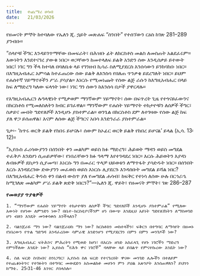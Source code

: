 ```yaml
---
title:  ተጨማሪ ሀሳብ
date:   21/03/2026
---
```


የዘመናት ምኞት ከተባለው የኤለን ጂ. ኋይት መጽሐፍ “ሰንበት” የተሰኘውን ርዕስ ከገጽ 281–289 ያንብቡ።

“ሰላዮቹ ችግር እንዳይገጥማቸው በመፍራት፣ በሕዝቡ ፊት ለክርስቶስ መልስ ለመስጠት አልደፈሩም። እውነትን እንደተናገረ ያውቁ ነበር። ወጋቸውን ከመተላለፍ ይልቅ አንድን ሰው እንዲሰቃይ ይተውት ነበር፤ ነገር ግን ችላ ከተባለ በባለቤቱ ላይ የገንዘብ ኪሳራ ስለሚያደርስ እንሰሳውን ይንከባከቡ ነበር። በእግዚአብሔር አምሳል ከተፈጠረው ሰው ይልቅ ለእንስሳ የበለጠ ጥንቃቄ ይደረግለት ነበር። ይህም የሐሰተኛ ሃይማኖቶችን ሥራ ያሳያል። እነርሱ የሚመነጩት የሰው ልጅ ራሱን ከእግዚአብሔር በላይ ከፍ ለማድረግ ካለው ፍላጎት ነው፣ ነገር ግን ሰውን ከእንሰሳ በታች ያዋርዳሉ።

የእግዚአብሔርን ሉዓላዊነት የሚቃወም ማንኛውም ሃይማኖት፣ ሰው በፍጥረት ጊዜ የተጎናፀፈውንና በክርስቶስ የሚመለስለትን ክብር ይገፈዋል። ማንኛውም የሐሰት ሃይማኖት ተከታዮቹን ለሰዎች ችግር፣ ስቃይና መብት ግድየለሾች እንዲሆኑ ያስተምራል። ወንጌል በክርስቶስ ደም ለተገዛው የሰው ልጅ ከፍ ያለ ዋጋ ይሰጠዋል፣ እናም ለሰው ልጅ ችግርና አበሳ እንድንራራ ያስተምራል።

ጌታ፡- ‘ከጥሩ ወርቅ ይልቅ የከበሩ ይሆናሉ፥ ሰውም ከኦፊር ወርቅ ይልቅ የከበረ ይሆናል’ ይላል (ኢሳ. 13፡12)።

“ኢየሱስ ፈሪሳውያንን በሰንበት ቀን መልካም ወይስ ክፉ ማድረግ፣ ሕይወት ማዳን ወይስ መግደል ተፈቅዶ እንደሆነ ሲጠይቃቸው፣ የነበራቸውን ክፉ ዓላማ እየተገዳደረ ነበር። እርሱ ሕይወትን እያዳነ ለብዙዎች ደስታን ሲያመጣ፣ እነርሱ ግን በመራር ጥላቻ ህይወቱን ለማጥፋት ያሳድዱት ነበር። በሰንበት እርሱ እንዳደረገው ድውያንን መፈወስ ወይስ እነርሱ ሊያደርጉ እንዳሰቡት መግደል ይሻል ነበር? በእግዚአብሔር ቅዱስ ቀን በልብ ውስጥ ያለ የመግደል ሐሳብ፣ ከፍቅር የተነሳ ለሰው ሁሉ በርኅራኄ ከሚገለጽ መልካም ሥራ ይልቅ ጽድቅ ነበርን?”—ኤለን ጂ. ዋይት፣ የዘመናት ምኞት፣ ገጽ 286–287



**የመወያያ ጥያቄዎች**



`1. “ማንኛውም የሐሰት ሃይማኖት ተከታዮቹን ለሰዎች ችግር ግድየለሾች እንዲሆኑ ያስተምራል” የሚለው እውነት የሆነው ለምንድን ነው? በቤተ-ክርስቲያናችንም ሆነ በውጭ እንደዚህ አይነት ግድየለሽነትን ለማስወገድ ሆን ብለን እንዴት መንቀሳቀስ እንችላለን?`

`2. ባልንጀራዬ ማን ነው? ባልንጀራህስ ማን ነው? ክርስቶስን መከተላችን፣ ፍቅርን በተግባር ለማሳየት በዘመኑ የነበረውን የጥል ግድግዳ እንዳፈረሰው ሳምራዊ እንድንሆን የሚያደርገን በምን በምን መንገዶች ነው?`

`3. እግዚአብሔር ፍትሕንና ምሕረትን የሚወድ ከሆነ፣ በእርሱ ዘንድ አስፈላጊ የሆኑ ነገሮችን ማድረግ የምንችለው እንዴት ነው? ኢየሱስ “የሕጉ ዋና ነገሮች” ባላቸው ላይ ይበልጥ የምናተኩረው እንዴት ነው?`

`4. ስለ ፍርድ ስናስብና ስንነጋገር፣ ኢየሱስ ስለ ፍርድ የተናገረበት ዋናው መንገድ ሌሎችን በተለይም የተጨቆኑትንና የተገፉትን በተግባር መውደድን አስመልክቶ መሆኑን ምን ያህል አጽንዖት እንሰጠዋለን? ይህንን ከማቴ. 25፡31-46 አንፃር ያሰላስሉ።`